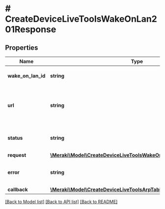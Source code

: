 # # CreateDeviceLiveToolsWakeOnLan201Response

## Properties

Name | Type | Description | Notes
------------ | ------------- | ------------- | -------------
**wake_on_lan_id** | **string** | ID of the Wake-on-LAN job | [optional]
**url** | **string** | GET this url to check the status of your ping request | [optional]
**status** | **string** | Status of the Wake-on-LAN request | [optional]
**request** | [**\Meraki\Model\CreateDeviceLiveToolsWakeOnLan201ResponseRequest**](CreateDeviceLiveToolsWakeOnLan201ResponseRequest.md) |  | [optional]
**error** | **string** | An error message for a failed execution | [optional]
**callback** | [**\Meraki\Model\CreateDeviceLiveToolsArpTable201ResponseCallback**](CreateDeviceLiveToolsArpTable201ResponseCallback.md) |  | [optional]

[[Back to Model list]](../../README.md#models) [[Back to API list]](../../README.md#endpoints) [[Back to README]](../../README.md)
